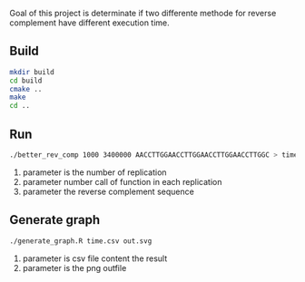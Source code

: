 Goal of this project is determinate if two differente methode for reverse complement have different execution time.

## Build

```bash
mkdir build
cd build
cmake ..
make
cd ..
```

## Run

```bash
./better_rev_comp 1000 3400000 AACCTTGGAACCTTGGAACCTTGGAACCTTGGC > time.csv
```

1. parameter is the number of replication
2. parameter number call of function in each replication
3. parameter the reverse complement sequence

## Generate graph

```bash
./generate_graph.R time.csv out.svg
```

1. parameter is csv file content the result
2. parameter is the png outfile
